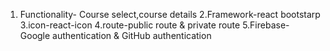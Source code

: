 1. Functionality- Course select,course details
2.Framework-react bootstarp
3.icon-react-icon
4.route-public route & private route
5.Firebase- Google authentication & GitHub authentication